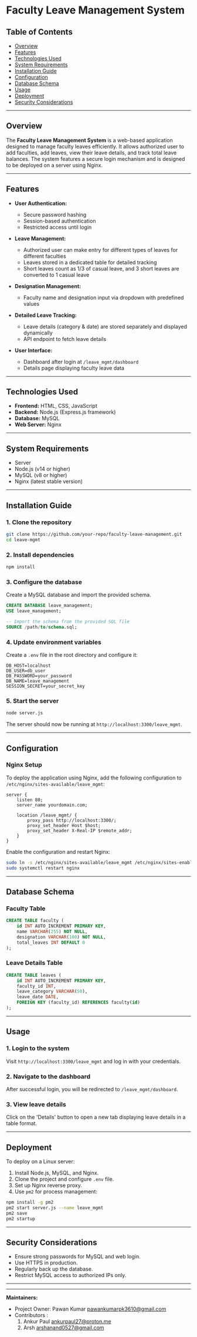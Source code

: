 # Faculty Leave Management System

## Table of Contents
- [Overview](#overview)
- [Features](#features)
- [Technologies Used](#technologies-used)
- [System Requirements](#system-requirements)
- [Installation Guide](#installation-guide)
- [Configuration](#configuration)
- [Database Schema](#database-schema)
- [Usage](#usage)
- [Deployment](#deployment)
- [Security Considerations](#security-considerations)

---

## Overview
The **Faculty Leave Management System** is a web-based application designed to manage faculty leaves efficiently. It allows authorized user to add faculties, add leaves, view their leave details, and track total leave balances. The system features a secure login mechanism and is designed to be deployed on a server using Nginx.

---

## Features
- **User Authentication:**
  - Secure password hashing
  - Session-based authentication
  - Restricted access until login
  
- **Leave Management:**
  - Authorized user can make entry for different types of leaves for different faculties
  - Leaves stored in a dedicated table for detailed tracking
  - Short leaves count as 1/3 of casual leave, and 3 short leaves are converted to 1 casual leave

- **Designation Management:**
  - Faculty name and designation input via dropdown with predefined values
  
- **Detailed Leave Tracking:**
  - Leave details (category & date) are stored separately and displayed dynamically
  - API endpoint to fetch leave details

- **User Interface:**
  - Dashboard after login at `/leave_mgmt/dashboard`
  - Details page displaying faculty leave data
  
---

## Technologies Used
- **Frontend:** HTML, CSS, JavaScript
- **Backend:** Node.js (Express.js framework)
- **Database:** MySQL
- **Web Server:** Nginx

---

## System Requirements
- Server
- Node.js (v14 or higher)
- MySQL (v8 or higher)
- Nginx (latest stable version)

---

## Installation Guide

### 1. Clone the repository
```bash
git clone https://github.com/your-repo/faculty-leave-management.git
cd leave-mgmt
```

### 2. Install dependencies
```bash
npm install
```

### 3. Configure the database
Create a MySQL database and import the provided schema.

```sql
CREATE DATABASE leave_management;
USE leave_management;

-- Import the schema from the provided SQL file
SOURCE /path/to/schema.sql;
```

### 4. Update environment variables
Create a `.env` file in the root directory and configure it:

```env
DB_HOST=localhost
DB_USER=db_user
DB_PASSWORD=your_password
DB_NAME=leave_management
SESSION_SECRET=your_secret_key
```

### 5. Start the server
```bash
node server.js
```

The server should now be running at `http://localhost:3300/leave_mgmt`.

---

## Configuration

### Nginx Setup
To deploy the application using Nginx, add the following configuration to `/etc/nginx/sites-available/leave_mgmt`:

```nginx
server {
    listen 80;
    server_name yourdomain.com;

    location /leave_mgmt/ {
        proxy_pass http://localhost:3300/;
        proxy_set_header Host $host;
        proxy_set_header X-Real-IP $remote_addr;
    }
}
```

Enable the configuration and restart Nginx:
```bash
sudo ln -s /etc/nginx/sites-available/leave_mgmt /etc/nginx/sites-enabled/
sudo systemctl restart nginx
```

---

## Database Schema

### Faculty Table
```sql
CREATE TABLE faculty (
    id INT AUTO_INCREMENT PRIMARY KEY,
    name VARCHAR(255) NOT NULL,
    designation VARCHAR(100) NOT NULL,
    total_leaves INT DEFAULT 0
);
```

### Leave Details Table
```sql
CREATE TABLE leaves (
    id INT AUTO_INCREMENT PRIMARY KEY,
    faculty_id INT,
    leave_category VARCHAR(50),
    leave_date DATE,
    FOREIGN KEY (faculty_id) REFERENCES faculty(id)
);
```

---

## Usage

### 1. Login to the system
Visit `http://localhost:3300/leave_mgmt` and log in with your credentials.

### 2. Navigate to the dashboard
After successful login, you will be redirected to `/leave_mgmt/dashboard`.

### 3. View leave details
Click on the 'Details' button to open a new tab displaying leave details in a table format.

---

## Deployment
To deploy on a Linux server:

1. Install Node.js, MySQL, and Nginx.
2. Clone the project and configure `.env` file.
3. Set up Nginx reverse proxy.
4. Use `pm2` for process management:

```bash
npm install -g pm2
pm2 start server.js --name leave_mgmt
pm2 save
pm2 startup
```

---

## Security Considerations
- Ensure strong passwords for MySQL and web login.
- Use HTTPS in production.
- Regularly back up the database.
- Restrict MySQL access to authorized IPs only.

---

---

**Maintainers:**
- Project Owner: Pawan Kumar [pawankumarpk3610@gmail.com](mailto:pawankumarpk3610@gmail.com)
- Contributors :
  1. Ankur Paul [ankurpaul27@proton.me](mailto:ankurpaul27@proton.me)
  2. Arsh [arshanand0527@gmail.com](mailto:arshanand0527@gmail.com)
